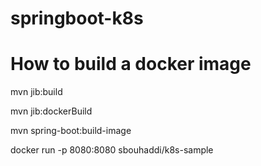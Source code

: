 # springboot-k8s

# How to build a docker image
mvn jib:build

mvn jib:dockerBuild

mvn spring-boot:build-image

docker run  -p 8080:8080 sbouhaddi/k8s-sample  

